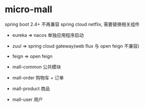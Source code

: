 # micro-mall

spring boot 2.4+ 不再兼容 spring cloud netflix, 需要替换相关组件

- eureka => nacos 单独应用程序启动
- zuul  => spring cloud gateway(web flux 与 open feign 不兼容)
- feign => open feign

- mall-common 公共模块
- mall-order 购物车 + 订单
- mall-product 商品
- mall-user 用户

